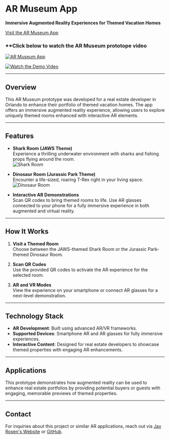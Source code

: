 # AR Museum App

**Immersive Augmented Reality Experiences for Themed Vacation Homes**

[Visit the AR Museum App](https://armuseum.app)


### **Click below to watch the AR Museum prototope video
[![AR Museum App](https://img.youtube.com/vi/_CKjAsPFHBY/0.jpg)](https://youtube.com/shorts/_CKjAsPFHBY "Watch AR Museum App")

[![Watch the Demo Video](https://img.youtube.com/vi/5YGPxRd_FkI/0.jpg)](https://youtu.be/5YGPxRd_FkI?si=fHVSBVkyeCRhCJVF)

---

## Overview

This AR Museum prototype was developed for a real estate developer in Orlando to enhance their portfolio of themed vacation homes. The app offers an immersive augmented reality experience, allowing users to explore uniquely themed rooms enhanced with interactive AR elements.

---

## Features

- **Shark Room (JAWS Theme)**  
  Experience a thrilling underwater environment with sharks and fishing props flying around the room.  
  ![Shark Room](https://armuseum.app/wp-content/uploads/2022/12/room1.png)

- **Dinosaur Room (Jurassic Park Theme)**  
  Encounter a life-sized, roaring T-Rex right in your living space.  
  ![Dinosaur Room](https://armuseum.app/wp-content/uploads/2022/12/room2.png)

- **Interactive AR Demonstrations**  
  Scan QR codes to bring themed rooms to life. Use AR glasses connected to your phone for a fully immersive experience in both augmented and virtual reality.

---

## How It Works

1. **Visit a Themed Room**  
   Choose between the JAWS-themed Shark Room or the Jurassic Park-themed Dinosaur Room.

2. **Scan QR Codes**  
   Use the provided QR codes to activate the AR experience for the selected room.

3. **AR and VR Modes**  
   View the experience on your smartphone or connect AR glasses for a next-level demonstration.

---

## Technology Stack

- **AR Development**: Built using advanced AR/VR frameworks.
- **Supported Devices**: Smartphone AR and AR glasses for fully immersive experiences.
- **Interactive Content**: Designed for real estate developers to showcase themed properties with engaging AR enhancements.

---

## Applications

This prototype demonstrates how augmented reality can be used to enhance real estate portfolios by providing potential buyers or guests with engaging, memorable previews of themed properties.

---

## Contact

For inquiries about this project or similar AR applications, reach out via [Jay Rosen's Website](https://jayrosen.design) or [GitHub](https://github.com/jayrosen-design).
